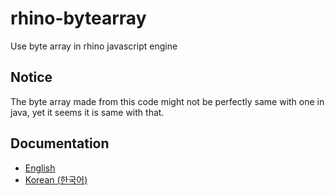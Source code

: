 # rhino-bytearray
Use byte array in rhino javascript engine

## Notice
The byte array made from this code might not be perfectly same with one in java, yet it seems it is same with that.

## Documentation
- <a href="https://github.com/sweetcorn1229/rhino-bytearray/blob/main/documentation/english-d.md">English</a>
- <a href="https://github.com/sweetcorn1229/rhino-bytearray/blob/main/documentation/korean-d.md">Korean (한국어)</a>
